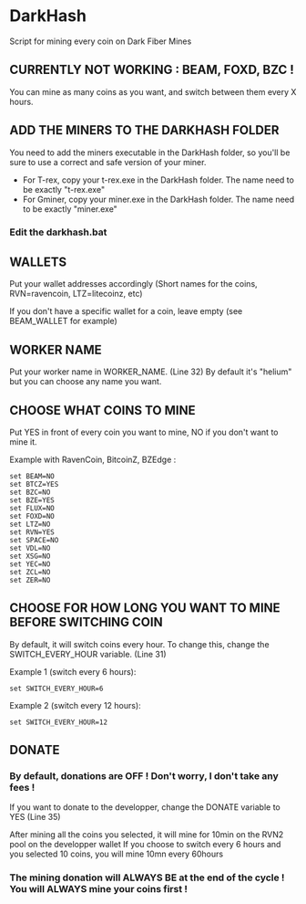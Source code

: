 # DarkHash
Script for mining every coin on Dark Fiber Mines

## CURRENTLY NOT WORKING : BEAM, FOXD, BZC !

You can mine as many coins as you want, and switch between them every X hours.

## ADD THE MINERS TO THE DARKHASH FOLDER
You need to add the miners executable in the DarkHash folder, so you'll be sure to use a correct and safe version of your miner.
 - For T-rex, copy your t-rex.exe in the DarkHash folder. The name need to be exactly "t-rex.exe"
- For Gminer, copy your miner.exe in the DarkHash folder. The name need to be exactly "miner.exe"

### Edit the darkhash.bat

## WALLETS 
Put your wallet addresses accordingly (Short names for the coins, RVN=ravencoin, LTZ=litecoinz, etc)

If you don't have a specific wallet for a coin, leave empty (see BEAM_WALLET for example)


## WORKER NAME 
Put your worker name in WORKER_NAME. (Line 32)
By default it's "helium" but you can choose any name you want.


## CHOOSE WHAT COINS TO MINE
Put YES in front of every coin you want to mine, NO if you don't want to mine it.

Example with RavenCoin, BitcoinZ, BZEdge :
	
	set BEAM=NO
	set BTCZ=YES
	set BZC=NO
	set BZE=YES
	set FLUX=NO
	set FOXD=NO
	set LTZ=NO
	set RVN=YES
	set SPACE=NO
	set VDL=NO
	set XSG=NO
	set YEC=NO
	set ZCL=NO
	set ZER=NO


## CHOOSE FOR HOW LONG YOU WANT TO MINE BEFORE SWITCHING COIN

By default, it will switch coins every hour.
To change this, change the SWITCH_EVERY_HOUR variable. (Line 31)

Example 1 (switch every 6 hours):
	
	set SWITCH_EVERY_HOUR=6
	
Example 2 (switch every 12 hours):

	set SWITCH_EVERY_HOUR=12


## DONATE
### By default, donations are OFF ! Don't worry, I don't take any fees !
If you want to donate to the developper, change the DONATE variable to YES (Line 35)

After mining all the coins you selected, it will mine for 10min on the RVN2 pool on the developper wallet
If you choose to switch every 6 hours and you selected 10 coins, you will mine 10mn every 60hours
### The mining donation will ALWAYS BE at the end of the cycle ! You will ALWAYS mine your coins first !
